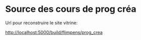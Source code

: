 Source des cours de prog créa
==============================

Url pour reconstruire le site vitrine:

[http://localhost:5000/build/flimpens/prog_crea](http://localhost:5000/build/flimpens/prog_crea)
